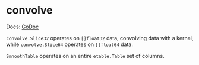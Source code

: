 # convolve

Docs: [GoDoc](https://pkg.go.dev/github.com/goki/etable/v2/convolve)

`convolve.Slice32` operates on `[]float32` data, convolving data with a kernel, while `convolve.Slice64` operates on `[]float64` data.

`SmnoothTable` operates on an entire `etable.Table` set of columns.

